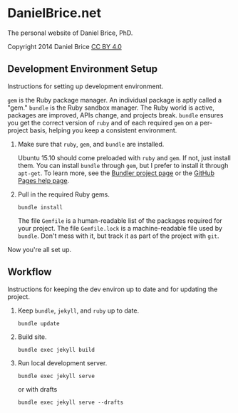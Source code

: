 # DanielBrice.net

The personal website of Daniel Brice, PhD.

Copyright 2014 Daniel Brice [CC BY
4.0](https://creativecommons.org/licenses/by/4.0/)

## Development Environment Setup

Instructions for setting up development environment.

`gem` is the Ruby package manager. An individual package is aptly called
a "gem." `bundle` is the Ruby sandbox manager. The Ruby world is active,
packages are improved, APIs change, and projects break. `bundle` ensures
you get the correct version of `ruby` and of each required `gem` on a
per-project basis, helping you keep a consistent environment.

1.  Make sure that `ruby`, `gem`, and `bundle` are installed.

    Ubuntu 15.10 should come preloaded with `ruby` and `gem`. If not, just
    install them. You can install `bundle` through `gem`, but I prefer to
    install it through `apt-get`. To learn more, see the
    [Bundler project page][1] or the [GitHub Pages help page][2].

  [1]: http://http://bundler.io/
  [2]: http://help.github.com/articles/using-jekyll-as-a-static-site-generator-with-github-pages/

2.  Pull in the required Ruby gems.

    ```
    bundle install
    ```

    The file `Gemfile` is a human-readable list of the packages required for
    your project. The file `Gemfile.lock` is a machine-readable file used by
    `bundle`. Don't mess with it, but track it as part of the project with
    `git`.

Now you're all set up.

## Workflow

Instructions for keeping the dev environ up to date and for updating the
project.

1.  Keep `bundle`, `jekyll`, and `ruby` up to date.

    ```
    bundle update
    ```

2.  Build site.

    ```
    bundle exec jekyll build
    ```

3.  Run local development server.

    ```
    bundle exec jekyll serve
    ```

    or with drafts

    ```
    bundle exec jekyll serve --drafts
    ```
